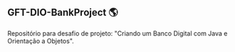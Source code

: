 ## GFT-DIO-BankProject 🌎

Repositório para desafio de projeto: "Criando um Banco Digital com Java e Orientação a Objetos".
